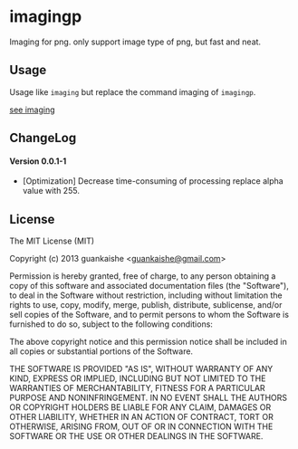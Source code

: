 imagingp
===========
Imaging for png. only support image type of png, but fast and neat.

## Usage

Usage like `imaging` but replace the command imaging of `imagingp`.

[see imaging](https://github.com/switer/imaging#usage)

## ChangeLog

#### Version 0.0.1-1

- [Optimization] Decrease time-consuming of processing replace alpha value with 255. 

## License 

The MIT License (MIT)

Copyright (c) 2013 guankaishe &lt;guankaishe@gmail.com&gt;

Permission is hereby granted, free of charge, to any person obtaining a copy of
this software and associated documentation files (the "Software"), to deal in
the Software without restriction, including without limitation the rights to
use, copy, modify, merge, publish, distribute, sublicense, and/or sell copies of
the Software, and to permit persons to whom the Software is furnished to do so,
subject to the following conditions:

The above copyright notice and this permission notice shall be included in all
copies or substantial portions of the Software.

THE SOFTWARE IS PROVIDED "AS IS", WITHOUT WARRANTY OF ANY KIND, EXPRESS OR
IMPLIED, INCLUDING BUT NOT LIMITED TO THE WARRANTIES OF MERCHANTABILITY, FITNESS
FOR A PARTICULAR PURPOSE AND NONINFRINGEMENT. IN NO EVENT SHALL THE AUTHORS OR
COPYRIGHT HOLDERS BE LIABLE FOR ANY CLAIM, DAMAGES OR OTHER LIABILITY, WHETHER
IN AN ACTION OF CONTRACT, TORT OR OTHERWISE, ARISING FROM, OUT OF OR IN
CONNECTION WITH THE SOFTWARE OR THE USE OR OTHER DEALINGS IN THE SOFTWARE.
